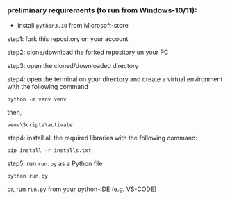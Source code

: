 ### preliminary requirements (to run from Windows-10/11):
* install `python3.10` from Microsoft-store

step1: fork this repository on your account

step2: clone/download the forked repository on your PC

step3: open the cloned/downloaded directory

step4: open the terminal on your directory and create a virtual environment with the following command

    python -m venv venv

then,

    venv\Scripts\activate

step4: install all the required libraries with the following command:

    pip install -r installs.txt

step5: run `run.py` as a Python file

    python run.py
or, run `run.py` from your python-IDE (e.g. VS-CODE)
